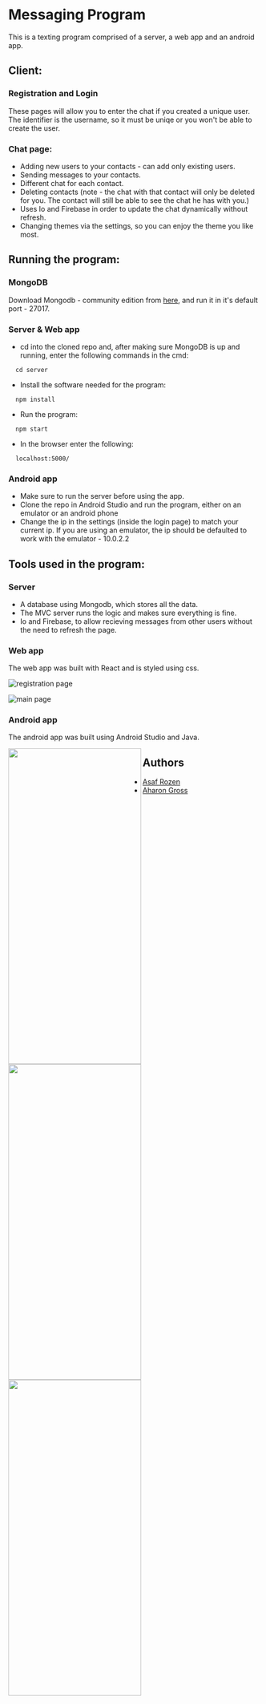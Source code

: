 
# Messaging Program

This is a texting program comprised of a server, a web app and an android app.

## Client:
### Registration and Login
These pages will allow you to enter the chat if you created a unique user. The identifier is the username, so it must be uniqe or you won't be able to create the user.

### Chat page:
- Adding new users to your contacts - can add only existing users.
- Sending messages to your contacts.
- Different chat for each contact.
- Deleting contacts (note - the chat with that contact will only be deleted for you. The contact will still be able to see the chat he has with you.)
- Uses Io and Firebase in order to update the chat dynamically without refresh.
- Changing themes via the settings, so you can enjoy the theme you like most.


## Running the program:
### MongoDB
Download Mongodb - community edition from [here](https://www.mongodb.com/try/download/community), and run it in it's default port - 27017.

### Server & Web app
- cd into the cloned repo and, after making sure MongoDB is up and running, enter the following commands in the cmd:
```
  cd server
```
- Install the software needed for the program:
```
  npm install
```
- Run the program:
```
  npm start
```
- In the browser enter the following:
```
  localhost:5000/
```

### Android app
- Make sure to run the server before using the app.
- Clone the repo in Android Studio and run the program, either on an emulator or an android phone
- Change the ip in the settings (inside the login page) to match your current ip. If you are using an emulator, the ip should be defaulted to work with the emulator - 10.0.2.2


## Tools used in the program:
### Server
- A database using Mongodb, which stores all the data.
- The MVC server runs the logic and makes sure everything is fine.
- Io and Firebase, to allow recieving messages from other users without the need to refresh the page.

### Web app
The web app was built with React and is styled using css.

![registration page](https://raw.githubusercontent.com/Asafaar/whatsapp-part-4/comments/screenshots/registration%20web.png?token=GHSAT0AAAAAACAHOMIMNZ726XZBBBYWDTQ6ZEUIIBA)

![main page](https://raw.githubusercontent.com/Asafaar/whatsapp-part-4/comments/screenshots/main%20page%20web.png?token=GHSAT0AAAAAACAHOMIN4TRJVWQLUZZ5DWQGZEUIKLQ)

### Android app
The android app was built using Android Studio and Java.

<a href="url"><img src="https://raw.githubusercontent.com/Asafaar/whatsapp-part-4/comments/screenshots/login%20app.jpg?token=GHSAT0AAAAAACAHOMINLU7E72Q6RR7XMKBQZEUILOA" align="left" height="630" width="265" ></a>

<a href="url"><img src="https://raw.githubusercontent.com/Asafaar/whatsapp-part-4/comments/screenshots/main%20page%20app.jpg?token=GHSAT0AAAAAACAHOMIMPZEBV3XGMFGFCXN2ZEUIKDQ" align="left" height="630" width="265" ></a>

<a href="url"><img src="https://raw.githubusercontent.com/Asafaar/whatsapp-part-4/comments/screenshots/chat%20app.jpg?token=GHSAT0AAAAAACAHOMIMFJFTCSCFPBWOCTB6ZEUIJRQ" align="left" height="630" width="265" ></a>

## Authors

- [Asaf Rozen](https://www.github.com/asafaar)
- [Aharon Gross](https://github.com/AharonGross1)
